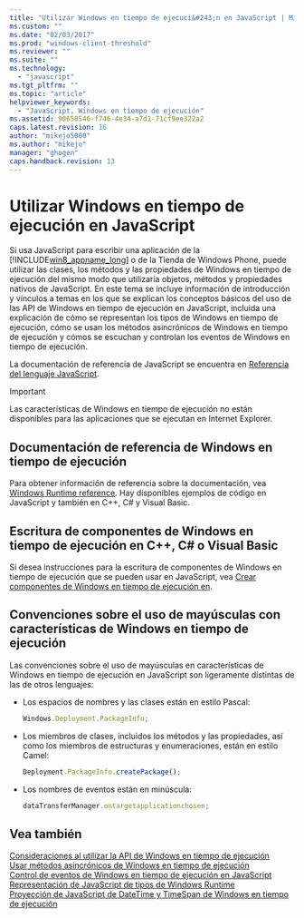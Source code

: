 ```yaml
---
title: "Utilizar Windows en tiempo de ejecuci&#243;n en JavaScript | Microsoft Docs"
ms.custom: ""
ms.date: "02/03/2017"
ms.prod: "windows-client-threshold"
ms.reviewer: ""
ms.suite: ""
ms.technology: 
  - "javascript"
ms.tgt_pltfrm: ""
ms.topic: "article"
helpviewer_keywords: 
  - "JavaScript, Windows en tiempo de ejecución"
ms.assetid: 90658546-f746-4e34-a7d1-71cf9ee322a2
caps.latest.revision: 16
author: "mikejo5000"
ms.author: "mikejo"
manager: "ghogen"
caps.handback.revision: 13
---
```

# Utilizar Windows en tiempo de ejecuci&#243;n en JavaScript
Si usa JavaScript para escribir una aplicación de la [!INCLUDE[win8_appname_long](../javascript/includes/win8-appname-long-md.md)] o de la Tienda de Windows Phone, puede utilizar las clases, los métodos y las propiedades de Windows en tiempo de ejecución del mismo modo que utilizaría objetos, métodos y propiedades nativos de JavaScript.  En este tema se incluye información de introducción y vínculos a temas en los que se explican los conceptos básicos del uso de las API de Windows en tiempo de ejecución en JavaScript, incluida una explicación de cómo se representan los tipos de Windows en tiempo de ejecución, cómo se usan los métodos asincrónicos de Windows en tiempo de ejecución y cómos se escuchan y controlan los eventos de Windows en tiempo de ejecución.  
  
 La documentación de referencia de JavaScript se encuentra en [Referencia del lenguaje JavaScript](../javascript/javascript-language-reference.md).  
  
> [!IMPORTANT]
>  Las características de Windows en tiempo de ejecución no están disponibles para las aplicaciones que se ejecutan en Internet Explorer.  
  
## Documentación de referencia de Windows en tiempo de ejecución  
 Para obtener información de referencia sobre la documentación, vea [Windows Runtime reference](http://msdn.microsoft.com/es-es/8fe97dbf-8cd4-435f-b481-9e83d0519f9e).  Hay disponibles ejemplos de código en JavaScript y también en C\+\+, C\# y Visual Basic.  
  
## Escritura de componentes de Windows en tiempo de ejecución en C\+\+, C\# o Visual Basic  
 Si desea instrucciones para la escritura de componentes de Windows en tiempo de ejecución que se pueden usar en JavaScript, vea [Crear componentes de Windows en tiempo de ejecución en](../Topic/Creating%20Windows%20Runtime%20Components.md).  
  
## Convenciones sobre el uso de mayúsculas con características de Windows en tiempo de ejecución  
 Las convenciones sobre el uso de mayúsculas en características de Windows en tiempo de ejecución en JavaScript son ligeramente distintas de las de otros lenguajes:  
  
-   Los espacios de nombres y las clases están en estilo Pascal:  
  
    ```javascript  
    Windows.Deployment.PackageInfo;  
    ```  
  
-   Los miembros de clases, incluidos los métodos y las propiedades, así como los miembros de estructuras y enumeraciones, están en estilo Camel:  
  
    ```javascript  
    Deployment.PackageInfo.createPackage();  
    ```  
  
-   Los nombres de eventos están en minúscula:  
  
    ```javascript  
    dataTransferManager.ontargetapplicationchosen;  
    ```  
  
## Vea también  
 [Consideraciones al utilizar la API de Windows en tiempo de ejecución](../jswinrt/considerations-when-using-the-windows-runtime-api.md)   
 [Usar métodos asincrónicos de Windows en tiempo de ejecución](../jswinrt/using-windows-runtime-asynchronous-methods.md)   
 [Control de eventos de Windows en tiempo de ejecución en JavaScript](../jswinrt/handling-windows-runtime-events-in-javascript.md)   
 [Representación de JavaScript de tipos de Windows Runtime](../jswinrt/javascript-representation-of-windows-runtime-types.md)   
 [Proyección de JavaScript de DateTime y TimeSpan de Windows en tiempo de ejecución](../jswinrt/windows-runtime-datetime-and-timespan-representations.md)